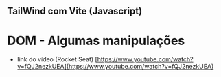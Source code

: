 ## TailWind com Vite (Javascript)

# DOM - Algumas manipulações

- link do vídeo (Rocket Seat)
[https://www.youtube.com/watch?v=fQJ2nezkUEA](https://www.youtube.com/watch?v=fQJ2nezkUEA)